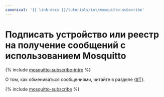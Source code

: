 ```yaml
---
canonical: '{{ link-docs }}/tutorials/iot/mosquitto-subscribe'
---
```


# Подписать устройство или реестр на получение сообщений с использованием Mosquitto

{% include [mosquitto-subscribe-intro](../../../_tutorials/applied/mosquitto-subscribe-intro.md) %}

О том, как обмениваться сообщениями, читайте в разделе [{#T}](mosquitto-publish.md).

{% include [mosquitto-subscribe](../../../_tutorials/applied/mosquitto-subscribe.md) %}
